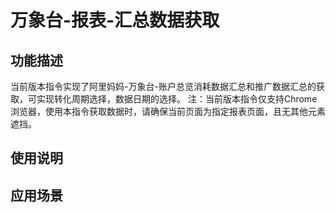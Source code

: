 # 万象台-报表-汇总数据获取
## 功能描述
当前版本指令实现了阿里妈妈-万象台-账户总览消耗数据汇总和推广数据汇总的获取，可实现转化周期选择，数据日期的选择。
注：当前版本指令仅支持Chrome浏览器，使用本指令获取数据时，请确保当前页面为指定报表页面，且无其他元素遮挡。
## 使用说明
## 应用场景
